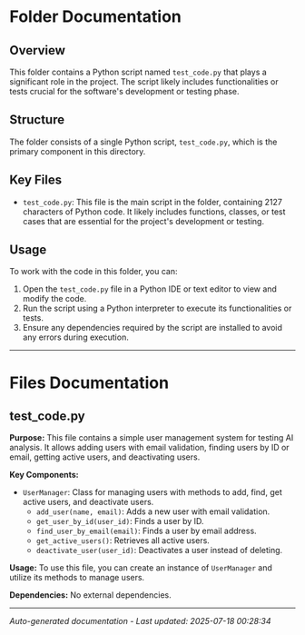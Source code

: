 # Folder Documentation

## Overview
This folder contains a Python script named `test_code.py` that plays a significant role in the project. The script likely includes functionalities or tests crucial for the software's development or testing phase.

## Structure
The folder consists of a single Python script, `test_code.py`, which is the primary component in this directory.

## Key Files
- `test_code.py`: This file is the main script in the folder, containing 2127 characters of Python code. It likely includes functions, classes, or test cases that are essential for the project's development or testing.

## Usage
To work with the code in this folder, you can:
1. Open the `test_code.py` file in a Python IDE or text editor to view and modify the code.
2. Run the script using a Python interpreter to execute its functionalities or tests.
3. Ensure any dependencies required by the script are installed to avoid any errors during execution.

---

# Files Documentation

## test_code.py

**Purpose:** This file contains a simple user management system for testing AI analysis. It allows adding users with email validation, finding users by ID or email, getting active users, and deactivating users.

**Key Components:**
- `UserManager`: Class for managing users with methods to add, find, get active users, and deactivate users.
  - `add_user(name, email)`: Adds a new user with email validation.
  - `get_user_by_id(user_id)`: Finds a user by ID.
  - `find_user_by_email(email)`: Finds a user by email address.
  - `get_active_users()`: Retrieves all active users.
  - `deactivate_user(user_id)`: Deactivates a user instead of deleting.

**Usage:** To use this file, you can create an instance of `UserManager` and utilize its methods to manage users.

**Dependencies:** No external dependencies.

---
*Auto-generated documentation - Last updated: 2025-07-18 00:28:34*
